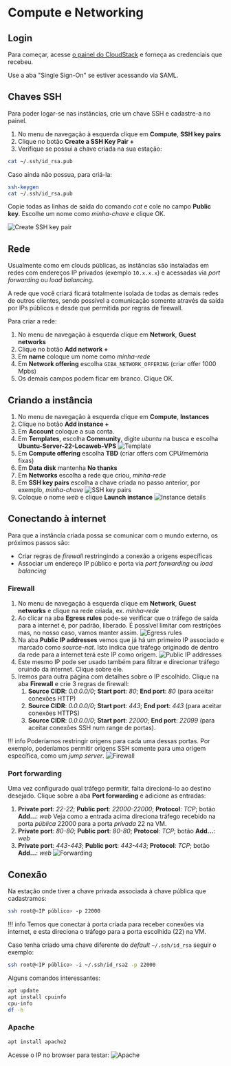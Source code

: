 # Compute e Networking

## Login

Para começar, acesse [o painel do CloudStack](https://acs.cloud.locaweb.com.br) e forneça as credenciais que recebeu.

Use a aba "Single Sign-On" se estiver acessando via SAML.

## Chaves SSH

Para poder logar-se nas instâncias, crie um chave SSH e cadastre-a no painel.

1. No menu de navegação à esquerda clique em __Compute__, __SSH key pairs__
2. Clique no botão __Create a SSH Key Pair +__
3. Verifique se possui a chave criada na sua estação:
```bash
cat ~/.ssh/id_rsa.pub
```
Caso ainda não possua, para criá-la:
```bash
ssh-keygen
cat ~/.ssh/id_rsa.pub
```

Copie todas as linhas de saída do comando _cat_ e cole no campo __Public key__. Escolhe um nome como _minha-chave_ e clique OK.

![Create SSH key pair](keypair.png)

## Rede

Usualmente como em clouds públicas, as instâncias são instaladas em redes com endereços IP privados (exemplo `10.x.x.x`) e acessadas via _port forwarding_ ou _load balancing_.

A rede que você criará ficará totalmente isolada de todas as demais redes de outros clientes, sendo possível a comunicação somente através da saída por IPs públicos e desde que permitida por regras de firewall.

Para criar a rede:

1. No menu de navegação à esquerda clique em __Network__, __Guest networks__
2. Clique no botão __Add network +__
3. Em __name__ coloque um nome como _minha-rede_
4. Em __Network offering__ escolha `GIBA_NETWORK_OFFERING` (criar offer 1000 Mpbs)
5. Os demais campos podem ficar em branco. Clique OK.

## Criando a instância

1. No menu de navegação à esquerda clique em __Compute__, __Instances__
2. Clique no botão __Add instance +__
3. Em __Account__ coloque a sua conta.
4. Em __Templates__, escolha __Community__, digite _ubuntu_ na busca e escolha __Ubuntu-Server-22-Locaweb-VPS__ 
![Template](template.png)
5. Em __Compute offering__ escolha __TBD__ (criar offers com CPU/memória fixas)
6. Em __Data disk__ mantenha __No thanks__
7. Em __Networks__ escolha a rede que criou, _minha-rede_
8. Em __SSH key pairs__ escolha a chave criada no passo anterior, por exemplo, _minha-chave_
![SSH key pairs](choose-keypair.png)
9. Coloque o nome _web_ e clique __Launch instance__
![Instance details](details.png)

## Conectando à internet

Para que a instância criada possa se comunicar com o mundo externo, os próximos passos são:

- Criar regras de _firewall_ restringindo a conexão a origens específicas
- Associar um endereço IP público e porta via _port forwarding_ ou _load balancing_

### Firewall

1. No menu de navegação à esquerda clique em __Network__, __Guest networks__ e clique na rede criada, ex. _minha-rede_
2. Ao clicar na aba __Egress rules__ pode-se verificar que o tráfego de saída para a internet é, por padrão, liberado. É possível limitar com restrições mas, no nosso caso, vamos manter assim.
![Egress rules](egress.png)
3. Na aba __Public IP addresses__ vemos que já há um primeiro IP associado e marcado como _source-nat_. Isto indica que tráfego originado de dentro da rede para a internet terá este IP como origem.
![Public IP addresses](public-ip.png)
4. Este mesmo IP pode ser usado também para filtrar e direcionar tráfego oruindo da internet. Clique sobre ele.
5. Iremos para outra página com detalhes sobre o IP escolhido. Clique na aba __Firewall__ e crie 3 regras de firewall:
    1. __Source CIDR__: _0.0.0.0/0_; __Start port__: _80_; __End port__: _80_ (para aceitar conexões HTTP)
    2. __Source CIDR__: _0.0.0.0/0_; __Start port__: _443_; __End port__: _443_ (para aceitar conexões HTTPS)
    3. __Source CIDR__: _0.0.0.0/0_; __Start port__: _22000_; __End port__: _22099_ (para aceitar conexões SSH num range de portas).

!!! info
    Poderíamos restringir origens para cada uma dessas portas. Por exemplo, poderíamos permitir origens SSH somente para uma origem específica, como um _jump server_.
![Firewall](firewall.png)

### Port forwarding

Uma vez configurado qual tráfego permitir, falta direcioná-lo ao destino desejado. Clique sobre a aba __Port forwarding__ e adicione as entradas:

1. __Private port__: _22-22_; __Public port__: _22000-22000_; __Protocol__: _TCP_; botão __Add...__: _web_
Veja como a entrada acima direciona tráfego recebido na porta _pública_ 22000 para a porta _privada_ 22 na VM.
1. __Private port__: _80-80_; __Public port__: _80-80_; __Protocol__: _TCP_; botão __Add...__: _web_
1. __Private port__: _443-443_; __Public port__: _443-443_; __Protocol__: _TCP_; botão __Add...__: _web_
![Forwarding](forwarding.png)

## Conexão

Na estação onde tiver a chave privada associada à chave pública que cadastramos:

```bash
ssh root@<IP público> -p 22000
```

!!! info
    Temos que conectar à porta criada para receber conexões via internet, e esta direciona o tráfego para a porta escolhida (22) na VM.

Caso tenha criado uma chave diferente do _default_ `~/.ssh/id_rsa` seguir o exemplo:

```bash
ssh root@<IP público> -i ~/.ssh/id_rsa2 -p 22000
```
Alguns comandos interessantes:

```bash
apt update
apt install cpuinfo
cpu-info
df -h
```
### Apache

```bash
apt install apache2
```
Acesse o IP no browser para testar:
![Apache](apache.png)
